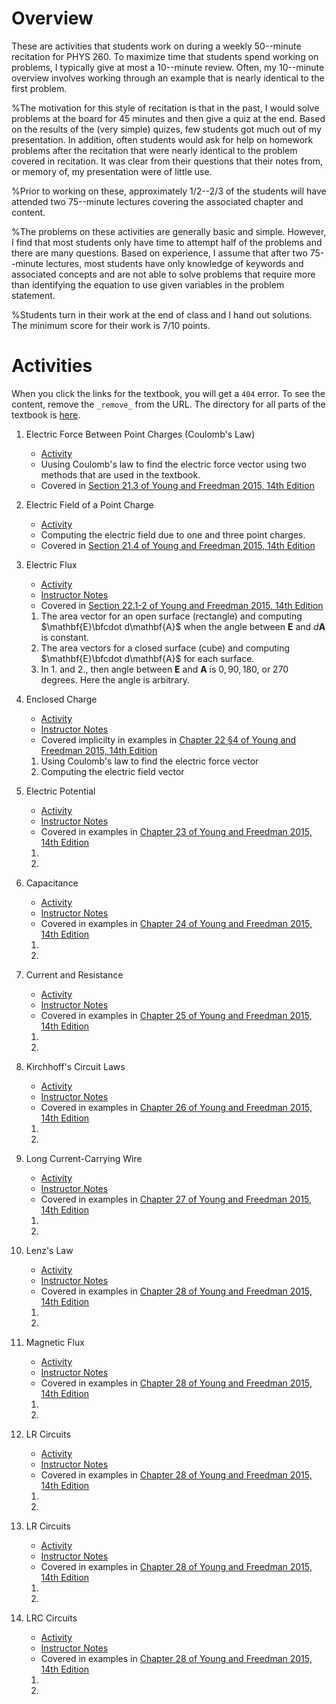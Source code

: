 # Overview

These are activities that students work on during a weekly 50--minute recitation for PHYS 260. To maximize time that students spend working on problems, I typically give at most a 10--minute review. Often, my 10--minute overview involves working through an example that is nearly identical to the first problem.

%The motivation for this style of recitation is that in the past, I would solve problems at the board for 45 minutes and then give a quiz at the end. Based on the results of the (very simple) quizes, few students got much out of my presentation. In addition, often students would ask for help on homework problems after the recitation that were nearly identical to the problem covered in recitation. It was clear from their questions that their notes from, or memory of, my presentation were of little use.

%Prior to working on these, approximately 1/2--2/3 of the students will have attended two 75--minute lectures covering the associated chapter and content.

%The problems on these activities are generally basic and simple. However, I find that most students only have time to attempt half of the problems and there are many questions. Based on experience, I assume that after two 75--minute lectures, most students have only knowledge of keywords and associated concepts and are not able to solve problems that require more than identifying the equation to use given variables in the problem statement.

%Students turn in their work at the end of class and I hand out solutions. The minimum score for their work is 7/10 points.

# Activities

When you click the links for the textbook, you will get a `404` error. To see the content, remove the `_remove_` from the URL. The directory for all parts of the textbook is [here](https://drive.google.com/drive/folders/1RbJbDlpZB6THg1cKvlmRnvQYewRKmn03?usp=sharing_remove_).

1. Electric Force Between Point Charges (Coulomb's Law)
    * [Activity](Electric_Force/Electric_Force.md) 
    * Uusing Coulomb's law to find the electric force vector using two methods that are used in the textbook.
    * Covered in [Section 21.3 of Young and Freedman 2015, 14th Edition](https://drive.google.com/file/d/1JS_pBuNEwXdz9IzpSBFPJffgVacZmqN7/view?usp=sharing_remove_)

1. Electric Field of a Point Charge
    * [Activity](Electric_Field/Electric_Field.md) 
    * Computing the electric field due to one and three point charges.
    * Covered in [Section 21.4 of Young and Freedman 2015, 14th Edition](https://drive.google.com/file/d/1JS_pBuNEwXdz9IzpSBFPJffgVacZmqN7/view?usp=sharing_remove_)

2. Electric Flux
    * [Activity](Electric_Flux/Electric_Flux.md)
    * [Instructor Notes](Electric_Flux/Electric_Flux_Notes.md)
    * Covered in [Section 22.1-2 of Young and Freedman 2015, 14th Edition](https://drive.google.com/file/d/1xt3U54huNwt9epviaBRbu2GJ64poSEWB/view?usp=sharing_remove_)
    1. The area vector for an open surface (rectangle) and computing $\mathbf{E}\bfcdot d\mathbf{A}$ when the angle between $\mathbf{E}$ and $d\mathbf{A}$ is constant.
    2. The area vectors for a closed surface (cube) and computing $\mathbf{E}\bfcdot d\mathbf{A}$ for each surface.
    3. In 1. and 2., then angle between $\mathbf{E}$ and $\mathbf{A}$ is $0, 90, 180,$ or $270$ degrees. Here the angle is arbitrary.

1. Enclosed Charge
    * [Activity](Enclosed_Charge/Enclosed_Charge.md) 
    * [Instructor Notes](Enclosed_Charge/Enclosed_Charge_Notes.md) 
    * Covered implicilty in examples in [Chapter 22 §4 of Young and Freedman 2015, 14th Edition](https://drive.google.com/file/d/1xt3U54huNwt9epviaBRbu2GJ64poSEWB/view?usp=sharing_remove_)

    1. Using Coulomb's law to find the electric force vector
    2. Computing the electric field vector

1. Electric Potential
    * [Activity](Electric_Potential/Electric_Potential.md) 
    * [Instructor Notes](Electric_Potential/Electric_Potential_Notes.md) 
    * Covered in examples in [Chapter 23 of Young and Freedman 2015, 14th Edition](https://drive.google.com/file/d/1KO0ETw12uhGYdBMHExKIdR_eCUhHB7dw/view?usp=sharing_remove_)

    1. 
    2. 
    
1. Capacitance
    * [Activity](Capacitance/Capacitance.md) 
    * [Instructor Notes](Capacitance/Capacitance_Notes.md) 
    * Covered in examples in [Chapter 24 of Young and Freedman 2015, 14th Edition](https://drive.google.com/file/d/1QXm2mq_mQZ4emutzffd1XgPYZZo-tRYw/view?usp=sharing_remove_)
    
    1. 
    2.

1. Current and Resistance
    * [Activity](Current_and_Resistance/Current_and_Resistance.md) 
    * [Instructor Notes](Current_and_Resistance/Current_and_Resistance_Notes.md) 
    * Covered in examples in [Chapter 25 of Young and Freedman 2015, 14th Edition](https://drive.google.com/file/d/184j7CecfOxJ_P-0eGLviOnQ3QJdCrJpS/view?usp=sharing_remove_)
    
    1. 
    2.

1. Kirchhoff's Circuit Laws
    * [Activity](Kirchhoffs_Laws/Kirchhoffs_Laws.md) 
    * [Instructor Notes](Kirchhoffs_Laws/Kirchhoffs_Laws_Notes.md) 
    * Covered in examples in [Chapter 26 of Young and Freedman 2015, 14th Edition](https://drive.google.com/file/d/1CyRNnl_i45xwHPvrJ1IY3e8xGtLf0Q50/view?usp=sharing_remove_)
    
    1. 
    2.

1. Long Current-Carrying Wire
    * [Activity](Long_Current-Carrying_Wire/Long_Current-Carrying_Wire.md) 
    * [Instructor Notes](Long_Current-Carrying_Wire/Long_Current-Carrying_Wire_Notes.md) 
    * Covered in examples in [Chapter 27 of Young and Freedman 2015, 14th Edition](https://drive.google.com/file/d/1MNaMYjB4m48neqiKkt0N4q-HjEg5acWC/view?usp=sharing_remove_)
    
    1. 
    2.

1. Lenz's Law
    * [Activity](Lenzs_Law/Lenzs_Law.md) 
    * [Instructor Notes](Lenzs_Law/Lenzs_Law_Notes.md) 
    * Covered in examples in [Chapter 28 of Young and Freedman 2015, 14th Edition](_remove_)
    
    1. 
    2.

1. Magnetic Flux
    * [Activity](Magnetic_Flux/Magnetic_Flux.md) 
    * [Instructor Notes](Magnetic_Flux/Magnetic_Flux_Notes.md) 
    * Covered in examples in [Chapter 28 of Young and Freedman 2015, 14th Edition](_remove_)
    
    1. 
    2.

1. LR Circuits
    * [Activity](LR_Circuits/LR_Circuits.md) 
    * [Instructor Notes](LR_Circuits/LR_Circuits_Notes.md) 
    * Covered in examples in [Chapter 28 of Young and Freedman 2015, 14th Edition](_remove_)
    
    1. 
    2.

1. LR Circuits
    * [Activity](LR_Circuits/LR_Circuits.md) 
    * [Instructor Notes](LR_Circuits/LR_Circuits_Notes.md) 
    * Covered in examples in [Chapter 28 of Young and Freedman 2015, 14th Edition](_remove_)
    
    1. 
    2.

1. LRC Circuits
    * [Activity](LRC_Circuits/LRC_Circuits.md) 
    * [Instructor Notes](LRC_Circuits/LRC_Circuits_Notes.md) 
    * Covered in examples in [Chapter 28 of Young and Freedman 2015, 14th Edition](_remove_)
    
    1. 
    2.

